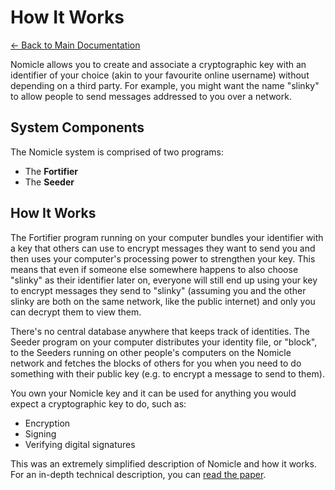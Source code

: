 # How It Works

[← Back to Main Documentation](../README.md)

Nomicle allows you to create and associate a cryptographic key with an identifier of your choice (akin to your favourite online username) without depending on a third party. For example, you might want the name "slinky" to allow people to send messages addressed to you over a network.

## System Components

The Nomicle system is comprised of two programs:

- The **Fortifier**
- The **Seeder**

## How It Works

The Fortifier program running on your computer bundles your identifier with a key that others can use to encrypt messages they want to send you and then uses your computer's processing power to strengthen your key. This means that even if someone else somewhere happens to also choose "slinky" as their identifier later on, everyone will still end up using your key to encrypt messages they send to "slinky" (assuming you and the other slinky are both on the same network, like the public internet) and only you can decrypt them to view them.

There's no central database anywhere that keeps track of identities. The Seeder program on your computer distributes your identity file, or "block", to the Seeders running on other people's computers on the Nomicle network and fetches the blocks of others for you when you need to do something with their public key (e.g. to encrypt a message to send to them).

You own your Nomicle key and it can be used for anything you would expect a cryptographic key to do, such as:

- Encryption
- Signing
- Verifying digital signatures

This was an extremely simplified description of Nomicle and how it works. For an in-depth technical description, you can [read the paper](XP002.pdf).
